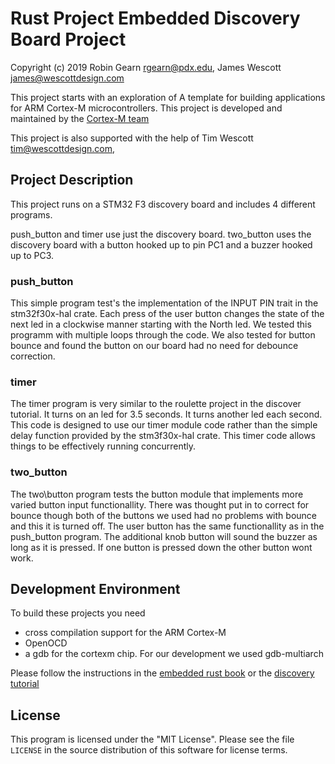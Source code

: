 # Rust Project Embedded Discovery Board Project
Copyright (c) 2019 Robin Gearn <rgearn@pdx.edu>, James Wescott <james@wescottdesign.com>

<!--TODO:  change this to acknowledgement of discovery tutorial and embedded rust book -->
This project starts with an exploration of A template for building applications for ARM 
    Cortex-M microcontrollers. This project is developed and maintained by the [Cortex-M team][team]


This project is also supported with the help of Tim Wescott <tim@wescottdesign.com>, 

## Project Description
This project runs on a STM32 F3 discovery board and includes 4 different programs.

push\_button and timer use just the discovery board.
two\_button uses the discovery board with a button hooked up to pin PC1 and a buzzer hooked up to PC3.

### push\_button  
This simple program test's the implementation of the INPUT PIN trait in the stm32f30x-hal crate.  Each press of the user button changes the state of the next led in a clockwise manner starting with the North led. We tested this programm with multiple loops through the code.  We also tested for button bounce and found the button on our board had no need for debounce correction.

### timer
The timer program is very similar to the roulette project in the discover tutorial.  It turns on an led for 3.5 seconds.  It turns another led each second.  This code is designed to use our timer module code rather than the simple delay function provided by the stm3f30x-hal crate.  This timer code allows things to be effectively running concurrently.

### two\_button
The two\button program tests the button module that implements more varied button input functionallity.  There was thought put in to correct for bounce though both of the buttons we used had no problems with bounce and this it is turned off.  The user button has the same functionallity as in the push\_button program.  The additional knob button will sound the buzzer as long as it is pressed.  If one button is pressed down the other button wont work.

## Development Environment

To build these projects you need 
* cross compilation support for the ARM Cortex-M
* OpenOCD
* a gdb for the cortexm chip. For our development we used gdb-multiarch


Please follow the instructions in the [embedded rust book](https://rust-embedded.github.io/book/intro/install.html) or the [discovery tutorial](https://rust-embedded.github.io/discovery/03-setup/index.html)

## License

This program is licensed under the "MIT License".  Please
see the file `LICENSE` in the source distribution of this
software for license terms.

[team]: https://github.com/rust-embedded/wg#the-cortex-m-team

